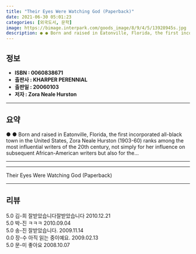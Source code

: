 ```yaml
---
title: "Their Eyes Were Watching God (Paperback)"
date: 2021-06-30 05:01:23
categories: [외국도서, 문학]
image: https://bimage.interpark.com/goods_image/8/9/4/5/13928945s.jpg
description: ● ● Born and raised in Eatonville, Florida, the first incorporated all-black town in the United States, Zora Neale Hurston (1903-60) ranks among the most infl
---
```


## **정보**

- **ISBN : 0060838671**
- **출판사 : KHARPER PERENNIAL**
- **출판일 : 20060103**
- **저자 : Zora Neale Hurston**

------



## **요약**

●  ●  Born and raised in Eatonville, Florida, the first incorporated all-black town in the United States, Zora Neale Hurston (1903-60) ranks among the most influential writers of the 20th century, not simply for her influence on subsequent African-American writers but also for the... 

------



------


Their Eyes Were Watching God (Paperback) 

------


## **리뷰** 

5.0 김-희 잘받았습니다잘받았습니다 2010.12.21 <br/>5.0 박-진 ㅋㅋㅋ  2010.09.04 <br/>5.0 송-진 잘받았습니다. 2009.11.14 <br/>0.0 장-수 아직 읽는 중이예요. 2009.02.13 <br/>5.0 문-미 좋아요  2008.10.07 <br/>